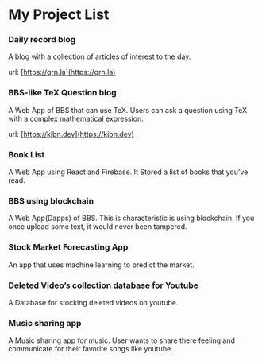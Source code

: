 # My Project List
### Daily record blog
A blog with a collection of articles of interest to the day.

url: [https://qrn.la](https://qrn.la)

### BBS-like TeX Question blog
A Web App of BBS that can use TeX. Users can ask a question using TeX with a complex mathematical expression.

url: [https://kjbn.dev](https://kjbn.dev)
### Book List
A Web App using React and Firebase. It Stored a list of books that you’ve read.

### BBS using blockchain
A Web App(Dapps) of BBS. This is characteristic is using blockchain. If you once upload some text, it would never been tampered.

### Stock Market Forecasting App
An app that uses machine learning to predict the market.

### Deleted Video’s collection database for Youtube
A Database for stocking deleted videos on youtube.

### Music sharing app
A Music sharing app for music. User wants to share there feeling and communicate for their favorite songs like youtube.